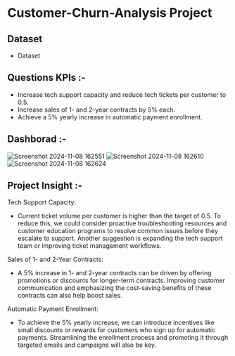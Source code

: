 # Customer-Churn-Analysis Project

## Dataset
- <a herf= "https://github.com/Tejaschaudhari0/Tejaschaudhari0_Customer-Churn-Analysis/blob/main/02%20Churn-Dataset.xlsx">Dataset</a>

## Questions KPIs :-

- Increase tech support capacity and reduce tech tickets per customer to 0.5.
- Increase sales of 1- and 2-year contracts by 5% each.
- Achieve a 5% yearly increase in automatic payment enrollment.

## Dashborad :-
![Screenshot 2024-11-08 162551](https://github.com/user-attachments/assets/7c0ca0a1-be9e-4492-b064-fda25578d665)
![Screenshot 2024-11-08 162610](https://github.com/user-attachments/assets/fb0b8c45-2e11-4bb4-866e-8088e3944bf9)
![Screenshot 2024-11-08 162624](https://github.com/user-attachments/assets/042ee120-1b0e-4dde-a5ab-90482ae5d24e)

## Project Insight :-

Tech Support Capacity:

- Current ticket volume per customer is higher than the target of 0.5. To reduce this, we could consider proactive troubleshooting resources and customer education programs to resolve common issues before they escalate to support.
Another suggestion is expanding the tech support team or improving ticket management workflows.

Sales of 1- and 2-Year Contracts:

- A 5% increase in 1- and 2-year contracts can be driven by offering promotions or discounts for longer-term contracts.
Improving customer communication and emphasizing the cost-saving benefits of these contracts can also help boost sales.

Automatic Payment Enrollment:

- To achieve the 5% yearly increase, we can introduce incentives like small discounts or rewards for customers who sign up for automatic payments.
Streamlining the enrollment process and promoting it through targeted emails and campaigns will also be key.

